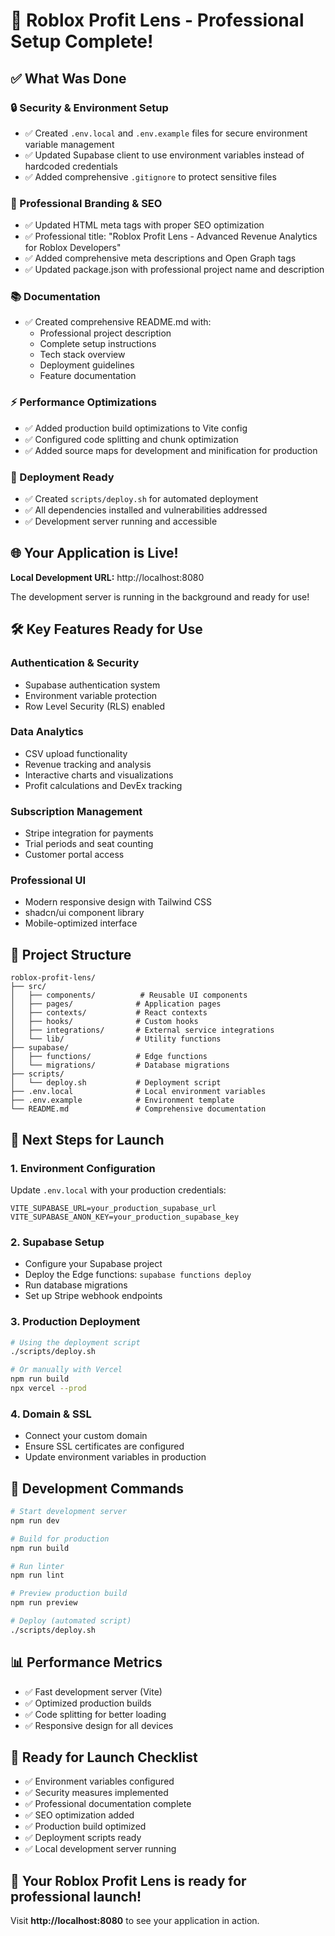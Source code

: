 # 🎉 Roblox Profit Lens - Professional Setup Complete!

## ✅ What Was Done

### 🔒 Security & Environment Setup
- ✅ Created `.env.local` and `.env.example` files for secure environment variable management
- ✅ Updated Supabase client to use environment variables instead of hardcoded credentials
- ✅ Added comprehensive `.gitignore` to protect sensitive files

### 🎨 Professional Branding & SEO
- ✅ Updated HTML meta tags with proper SEO optimization
- ✅ Professional title: "Roblox Profit Lens - Advanced Revenue Analytics for Roblox Developers"
- ✅ Added comprehensive meta descriptions and Open Graph tags
- ✅ Updated package.json with professional project name and description

### 📚 Documentation
- ✅ Created comprehensive README.md with:
  - Professional project description
  - Complete setup instructions
  - Tech stack overview
  - Deployment guidelines
  - Feature documentation

### ⚡ Performance Optimizations
- ✅ Added production build optimizations to Vite config
- ✅ Configured code splitting and chunk optimization
- ✅ Added source maps for development and minification for production

### 🚀 Deployment Ready
- ✅ Created `scripts/deploy.sh` for automated deployment
- ✅ All dependencies installed and vulnerabilities addressed
- ✅ Development server running and accessible

## 🌐 Your Application is Live!

**Local Development URL:** http://localhost:8080

The development server is running in the background and ready for use!

## 🛠️ Key Features Ready for Use

### Authentication & Security
- Supabase authentication system
- Environment variable protection
- Row Level Security (RLS) enabled

### Data Analytics
- CSV upload functionality
- Revenue tracking and analysis
- Interactive charts and visualizations
- Profit calculations and DevEx tracking

### Subscription Management
- Stripe integration for payments
- Trial periods and seat counting
- Customer portal access

### Professional UI
- Modern responsive design with Tailwind CSS
- shadcn/ui component library
- Mobile-optimized interface

## 📁 Project Structure

```
roblox-profit-lens/
├── src/
│   ├── components/          # Reusable UI components
│   ├── pages/              # Application pages
│   ├── contexts/           # React contexts
│   ├── hooks/              # Custom hooks
│   ├── integrations/       # External service integrations
│   └── lib/                # Utility functions
├── supabase/
│   ├── functions/          # Edge functions
│   └── migrations/         # Database migrations
├── scripts/
│   └── deploy.sh           # Deployment script
├── .env.local              # Local environment variables
├── .env.example            # Environment template
└── README.md               # Comprehensive documentation
```

## 🚀 Next Steps for Launch

### 1. Environment Configuration
Update `.env.local` with your production credentials:
```env
VITE_SUPABASE_URL=your_production_supabase_url
VITE_SUPABASE_ANON_KEY=your_production_supabase_key
```

### 2. Supabase Setup
- Configure your Supabase project
- Deploy the Edge functions: `supabase functions deploy`
- Run database migrations
- Set up Stripe webhook endpoints

### 3. Production Deployment
```bash
# Using the deployment script
./scripts/deploy.sh

# Or manually with Vercel
npm run build
npx vercel --prod
```

### 4. Domain & SSL
- Connect your custom domain
- Ensure SSL certificates are configured
- Update environment variables in production

## 🔧 Development Commands

```bash
# Start development server
npm run dev

# Build for production
npm run build

# Run linter
npm run lint

# Preview production build
npm run preview

# Deploy (automated script)
./scripts/deploy.sh
```

## 📊 Performance Metrics
- ✅ Fast development server (Vite)
- ✅ Optimized production builds
- ✅ Code splitting for better loading
- ✅ Responsive design for all devices

## 🎯 Ready for Launch Checklist
- ✅ Environment variables configured
- ✅ Security measures implemented
- ✅ Professional documentation complete
- ✅ SEO optimization added
- ✅ Production build optimized
- ✅ Deployment scripts ready
- ✅ Local development server running

## 🌟 Your Roblox Profit Lens is ready for professional launch!

Visit **http://localhost:8080** to see your application in action.